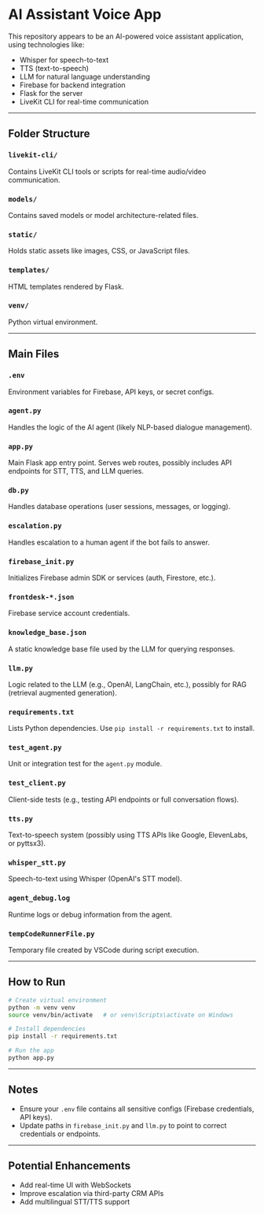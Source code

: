 
# AI Assistant Voice App

This repository appears to be an AI-powered voice assistant application, using technologies like:
- Whisper for speech-to-text
- TTS (text-to-speech)
- LLM for natural language understanding
- Firebase for backend integration
- Flask for the server
- LiveKit CLI for real-time communication

---

## Folder Structure

### `livekit-cli/`
Contains LiveKit CLI tools or scripts for real-time audio/video communication.

### `models/`
Contains saved models or model architecture-related files.

### `static/`
Holds static assets like images, CSS, or JavaScript files.

### `templates/`
HTML templates rendered by Flask.

### `venv/`
Python virtual environment.

---

## Main Files

### `.env`
Environment variables for Firebase, API keys, or secret configs.

### `agent.py`
Handles the logic of the AI agent (likely NLP-based dialogue management).

### `app.py`
Main Flask app entry point. Serves web routes, possibly includes API endpoints for STT, TTS, and LLM queries.

### `db.py`
Handles database operations (user sessions, messages, or logging).

### `escalation.py`
Handles escalation to a human agent if the bot fails to answer.

### `firebase_init.py`
Initializes Firebase admin SDK or services (auth, Firestore, etc.).

### `frontdesk-*.json`
Firebase service account credentials.

### `knowledge_base.json`
A static knowledge base file used by the LLM for querying responses.

### `llm.py`
Logic related to the LLM (e.g., OpenAI, LangChain, etc.), possibly for RAG (retrieval augmented generation).

### `requirements.txt`
Lists Python dependencies. Use `pip install -r requirements.txt` to install.

### `test_agent.py`
Unit or integration test for the `agent.py` module.

### `test_client.py`
Client-side tests (e.g., testing API endpoints or full conversation flows).

### `tts.py`
Text-to-speech system (possibly using TTS APIs like Google, ElevenLabs, or pyttsx3).

### `whisper_stt.py`
Speech-to-text using Whisper (OpenAI's STT model).

### `agent_debug.log`
Runtime logs or debug information from the agent.

### `tempCodeRunnerFile.py`
Temporary file created by VSCode during script execution.

---

## How to Run

```bash
# Create virtual environment
python -m venv venv
source venv/bin/activate   # or venv\Scripts\activate on Windows

# Install dependencies
pip install -r requirements.txt

# Run the app
python app.py
```

---

## Notes
- Ensure your `.env` file contains all sensitive configs (Firebase credentials, API keys).
- Update paths in `firebase_init.py` and `llm.py` to point to correct credentials or endpoints.

---

## Potential Enhancements
- Add real-time UI with WebSockets
- Improve escalation via third-party CRM APIs
- Add multilingual STT/TTS support

